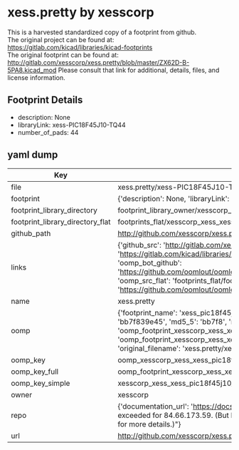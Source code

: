 # xess.pretty by xesscorp  
This is a harvested standardized copy of a footprint from github.  
The original project can be found at:  
https://gitlab.com/kicad/libraries/kicad-footprints  
The original footprint can be found at:
http://gitlab.com/xesscorp/xess.pretty/blob/master/ZX62D-B-5PA8.kicad_mod
Please consult that link for additional, details, files, and license information.  
## Footprint Details
* description: None  
* libraryLink: xess-PIC18F45J10-TQ44  
* number_of_pads: 44  
## yaml dump  
| Key | Value |  
| --- | --- |  
| file | xess.pretty/xess-PIC18F45J10-TQ44.kicad_mod |  
| footprint | {'description': None, 'libraryLink': 'xess-PIC18F45J10-TQ44', 'number_of_pads': 44} |  
| footprint_library_directory | footprint_library_owner/xesscorp_xess.pretty |  
| footprint_library_directory_flat | footprints_flat/xesscorp_xess_xess_pic18f45j10_tq44/working |  
| github_path | http://github.com/xesscorp/xess.pretty/blob/master/xess-PIC18F45J10-TQ44.kicad_mod |  
| links | {'github_src': 'http://gitlab.com/xesscorp/xess.pretty/blob/master/ZX62D-B-5PA8.kicad_mod', 'github_src_repo': 'https://gitlab.com/kicad/libraries/kicad-footprints', 'oomp_bot': 'footprints/xesscorp_xess_xess_pic18f45j10_tq44/working', 'oomp_bot_github': 'https://github.com/oomlout/oomlout_oomp_footprint_bot/tree/main/footprints/xesscorp_xess_xess_pic18f45j10_tq44/working', 'oomp_src_flat': 'footprints_flat/footprints_flat/xesscorp_xess_xess_pic18f45j10_tq44/working', 'oomp_src_flat_github': 'https://github.com/oomlout/oomlout_oomp_footprint_src/tree/main/footprints_flat/xesscorp_xess_xess_pic18f45j10_tq44/working'} |  
| name | xess.pretty |  
| oomp | {'footprint_name': 'xess_pic18f45j10_tq44', 'library_name': 'xess', 'md5': 'bb7f839e452ba3450ac980f618592dda', 'md5_10': 'bb7f839e45', 'md5_5': 'bb7f8', 'md5_6': 'bb7f83', 'oomp_key': 'oomp_xesscorp_xess_xess_pic18f45j10_tq44', 'oomp_key_extra': 'oomp_footprint_xesscorp_xess_xess_pic18f45j10_tq44', 'oomp_key_full': 'oomp_footprint_xesscorp_xess_xess_pic18f45j10_tq44_bb7f83', 'oomp_key_simple': 'xesscorp_xess_xess_pic18f45j10_tq44', 'original_filename': 'xess.pretty/xess-PIC18F45J10-TQ44.kicad_mod', 'owner_name': 'xesscorp'} |  
| oomp_key | oomp_xesscorp_xess_xess_pic18f45j10_tq44 |  
| oomp_key_full | oomp_footprint_xesscorp_xess_xess_pic18f45j10_tq44 |  
| oomp_key_simple | xesscorp_xess_xess_pic18f45j10_tq44 |  
| owner | xesscorp |  
| repo | {'documentation_url': 'https://docs.github.com/rest/overview/resources-in-the-rest-api#rate-limiting', 'message': "API rate limit exceeded for 84.66.173.59. (But here's the good news: Authenticated requests get a higher rate limit. Check out the documentation for more details.)"} |  
| url | http://github.com/xesscorp/xess.pretty |  

